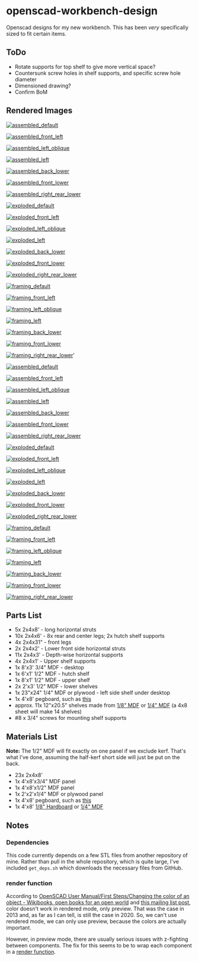 # openscad-workbench-design

Openscad designs for my new workbench. This has been _very_ specifically sized to fit certain items.

## ToDo

* Rotate supports for top shelf to give more vertical space?
* Countersunk screw holes in shelf supports, and specific screw hole diameter
* Dimensioned drawing?
* Confirm BoM

## Rendered Images

[![assembled_default](renders/assembled_default_sm.png)](renders/assembled_default.png)

[![assembled_front_left](renders/assembled_front_left_sm.png)](renders/assembled_front_left.png)

[![assembled_left_oblique](renders/assembled_left_oblique_sm.png)](renders/assembled_left_oblique.png)

[![assembled_left](renders/assembled_left_sm.png)](renders/assembled_left.png)

[![assembled_back_lower](renders/assembled_back_lower_sm.png)](renders/assembled_back_lower.png)

[![assembled_front_lower](renders/assembled_front_lower_sm.png)](renders/assembled_front_lower.png)

[![assembled_right_rear_lower](renders/assembled_right_rear_lower_sm.png)](renders/assembled_right_rear_lower.png)

[![exploded_default](renders/exploded_default_sm.png)](renders/exploded_default.png)

[![exploded_front_left](renders/exploded_front_left_sm.png)](renders/exploded_front_left.png)

[![exploded_left_oblique](renders/exploded_left_oblique_sm.png)](renders/exploded_left_oblique.png)

[![exploded_left](renders/exploded_left_sm.png)](renders/exploded_left.png)

[![exploded_back_lower](renders/exploded_back_lower_sm.png)](renders/exploded_back_lower.png)

[![exploded_front_lower](renders/exploded_front_lower_sm.png)](renders/exploded_front_lower.png)

[![exploded_right_rear_lower](renders/exploded_right_rear_lower_sm.png)](renders/exploded_right_rear_lower.png)

[![framing_default](renders/framing_default_sm.png)](renders/framing_default.png)

[![framing_front_left](renders/framing_front_left_sm.png)](renders/framing_front_left.png)

[![framing_left_oblique](renders/framing_left_oblique_sm.png)](renders/framing_left_oblique.png)

[![framing_left](renders/framing_left_sm.png)](renders/framing_left.png)

[![framing_back_lower](renders/framing_back_lower_sm.png)](renders/framing_back_lower.png)

[![framing_front_lower](renders/framing_front_lower_sm.png)](renders/framing_front_lower.png)

[![framing_right_rear_lower](renders/framing_right_rear_lower_sm.png)](renders/framing_right_rear_lower.png)'


[![assembled_default](renders/assembled_default_sm.png)](renders/assembled_default.png)

[![assembled_front_left](renders/assembled_front_left_sm.png)](renders/assembled_front_left.png)

[![assembled_left_oblique](renders/assembled_left_oblique_sm.png)](renders/assembled_left_oblique.png)

[![assembled_left](renders/assembled_left_sm.png)](renders/assembled_left.png)

[![assembled_back_lower](renders/assembled_back_lower_sm.png)](renders/assembled_back_lower.png)

[![assembled_front_lower](renders/assembled_front_lower_sm.png)](renders/assembled_front_lower.png)

[![assembled_right_rear_lower](renders/assembled_right_rear_lower_sm.png)](renders/assembled_right_rear_lower.png)

[![exploded_default](renders/exploded_default_sm.png)](renders/exploded_default.png)

[![exploded_front_left](renders/exploded_front_left_sm.png)](renders/exploded_front_left.png)

[![exploded_left_oblique](renders/exploded_left_oblique_sm.png)](renders/exploded_left_oblique.png)

[![exploded_left](renders/exploded_left_sm.png)](renders/exploded_left.png)

[![exploded_back_lower](renders/exploded_back_lower_sm.png)](renders/exploded_back_lower.png)

[![exploded_front_lower](renders/exploded_front_lower_sm.png)](renders/exploded_front_lower.png)

[![exploded_right_rear_lower](renders/exploded_right_rear_lower_sm.png)](renders/exploded_right_rear_lower.png)

[![framing_default](renders/framing_default_sm.png)](renders/framing_default.png)

[![framing_front_left](renders/framing_front_left_sm.png)](renders/framing_front_left.png)

[![framing_left_oblique](renders/framing_left_oblique_sm.png)](renders/framing_left_oblique.png)

[![framing_left](renders/framing_left_sm.png)](renders/framing_left.png)

[![framing_back_lower](renders/framing_back_lower_sm.png)](renders/framing_back_lower.png)

[![framing_front_lower](renders/framing_front_lower_sm.png)](renders/framing_front_lower.png)

[![framing_right_rear_lower](renders/framing_right_rear_lower_sm.png)](renders/framing_right_rear_lower.png)

## Parts List

* 5x 2x4x8' - long horizontal struts
* 10x 2x4x6' - 8x rear and center legs; 2x hutch shelf supports
* 4x 2x4x31" - front legs
* 2x 2x4x2' - Lower front side horizontal struts
* 11x 2x4x3' - Depth-wise horizontal supports
* 4x 2x4x1' - Upper shelf supports
* 1x 8'x3' 3/4" MDF - desktop
* 1x 6'x1' 1/2" MDF - hutch shelf
* 1x 8'x1' 1/2" MDF - upper shelf
* 2x 2'x3' 1/2" MDF - lower shelves
* 1x 23"x24" 1/4" MDF or plywood - left side shelf under desktop
* 1x 4'x8' pegboard, such as [this](https://www.homedepot.com/p/Pegboard-White-Panel-Common-3-16-in-x-4-ft-x-8-ft-Actual-0-155-in-x-47-7-in-x-95-7-in-486140/202189722)
* approx. 11x 12"x20.5" shelves made from [1/8" MDF](https://www.homedepot.com/p/Hardboard-Tempered-Panel-Common-1-8-in-4-ft-x-8-ft-Actual-0-115-in-x-47-7-in-x-95-7-in-832777/202189720) or [1/4" MDF](https://www.homedepot.com/p/Medium-Density-Fiberboard-Common-1-4-in-x-2-ft-x-4-ft-Actual-0-216-in-x-23-75-in-x-47-75-in-1508104/202089069) (a 4x8 sheet will make 14 shelves)
* #8 x 3/4" screws for mounting shelf supports

## Materials List

**Note:** The 1/2" MDF will fit exactly on one panel if we exclude kerf. That's what I've done, assuming the half-kerf short side will just be put on the back.

* 23x 2x4x8'
* 1x 4'x8'x3/4" MDF panel
* 1x 4'x8'x1/2" MDF panel
* 1x 2'x2'x1/4" MDF or plywood panel
* 1x 4'x8' pegboard, such as [this](https://www.homedepot.com/p/Pegboard-White-Panel-Common-3-16-in-x-4-ft-x-8-ft-Actual-0-155-in-x-47-7-in-x-95-7-in-486140/202189722)
* 1x 4'x8' [1/8" Hardboard](https://www.homedepot.com/p/Hardboard-Tempered-Panel-Common-1-8-in-4-ft-x-8-ft-Actual-0-115-in-x-47-7-in-x-95-7-in-832777/202189720) or [1/4" MDF](https://www.homedepot.com/p/Medium-Density-Fiberboard-Common-1-4-in-x-2-ft-x-4-ft-Actual-0-216-in-x-23-75-in-x-47-75-in-1508104/202089069)

## Notes

### Dependencies

This code currently depends on a few STL files from another repository of mine. Rather than pull in the whole repository, which is quite large, I've included ``get_deps.sh`` which downloads the necessary files from GitHub.

### render function

According to [OpenSCAD User Manual/First Steps/Changing the color of an object - Wikibooks, open books for an open world](https://en.wikibooks.org/wiki/OpenSCAD_User_Manual/First_Steps/Changing_the_color_of_an_object) and [this mailing list post](http://forum.openscad.org/Color-in-Compile-and-Render-mode-tp4637p4639.html), color doesn't work in rendered mode, only preview. That was the case in 2013 and, as far as I can tell, is still the case in 2020. So, we can't use rendered mode, we can only use preview, because the colors are actually important.

However, in preview mode, there are usually serious issues with z-fighting between components. The fix for this seems to be to wrap each component in a [render function](https://en.wikibooks.org/wiki/OpenSCAD_User_Manual/Other_Language_Features#Render).
